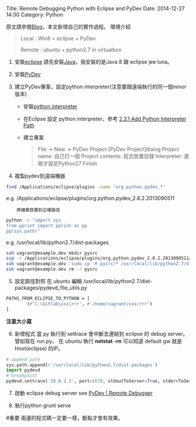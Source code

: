 Title: Remote Debugging Python with Eclipse and PyDev
Date: 2014-12-27 14:30
Category: Python

原文請參閱[Blog][1]，本文新增自己的實作過程。
環境介紹
> Local : Win8 + eclipse + PyDev

> Remote : ubuntu + python2.7 in virtualbox

1. 安裝[eclipse][2]
請先安裝[Java][3]，我安裝的是Java 8 跟 eclipse jee luna。

2. 安裝[PyDev][4]

3. 建立PyDev專案，設定python interpreter(注意要跟遠端執行的同一個minor版本)
    - 安裝[python interpreter][5]
    - 在Eclipse 設定 python interpreter，參考 [2.3.1 Add Python Interpreter Path ][6]
    - 建立專案 
    
        > File -> New -> PyDev Project
      > [PyDev Project]dialog
      > Project name: 自己打一個
      > Project contents: 程式放置目錄
      > Interpreter: 選剛才設定Python27
      > Finish

4. 複製pydev到遠端機器
```sh
find /Applications/eclipse/plugins -name 'org.python.pydev_*'
```
e.g. /Applications/eclipse/plugins/org.python.pydev_2.8.2.2013090511

        將檔案放置到正確路徑
```sh
python -c "import sys
from pprint import pprint as pp
pp(sys.path)"
```
e.g. /usr/local/lib/python2.7/dist-packages
```sh
ssh vagrant@example.dev mkdir pysrc
scp -r /Applications/eclipse/plugins/org.python.pydev_2.8.2.2013090511/pysrc/* vagrant@example.dev:pysrc
ssh vagrant@example.dev 'sudo cp -R pysrc/* /usr/local/lib/python2.7/dist-packages/'
ssh vagrant@example.dev rm -r pysrc
```

5. 設定路徑對照
在 ubuntu 編輯 /usr/local/lib/python2.7/dist-packages/pydevd_file_utils.py
```sh
PATHS_FROM_ECLIPSE_TO_PYTHON = [
        (r'C:\Gitlab\xxx\rrr', r'/home/vagrant/xxx/rrr')
]
```
**注意大小寫**

6. 新增程式
當 py 執行到 settrace 會中斷去連結到 eclipse 的 debug server。 譬如寫在 run.py。
在 ubuntu 執行 **netstat -rn** 可以知道 default gw 就是 Host(eclipse) 的IP。
```py
# append path
sys.path.append(r'/usr/local/lib/python2.7/dist-packages')
import pydevd
# breakpoint
pydevd.settrace('10.0.2.2', port=5678, stdoutToServer=True, stderrToServer=True)
```

7. 啟動 eclipse debug server
see [PyDev | Remote Debugger][1]

8. 執行python
grunt serve

#重要
兩邊的程式碼一定要一樣，斷點才會有效果。

[1]: http://brianfisher.name/content/remote-debugging-python-eclipse-and-pydev
[2]: https://eclipse.org/
[3]: http://www.oracle.com/technetwork/java/javase/downloads/jdk8-downloads-2133151.html
[4]: http://pydev.org/manual_101_install.html
[5]: https://www.python.org/downloads/
[6]: http://kodi.wiki/view/HOW-TO:Debug_Python_Scripts_with_Eclipse
